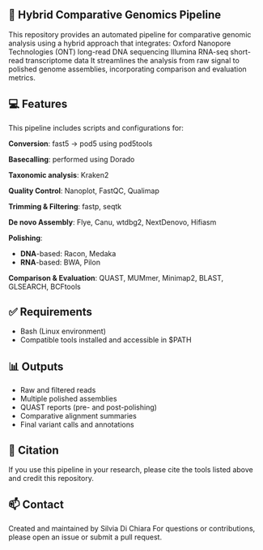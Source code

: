 ## 🧬 Hybrid Comparative Genomics Pipeline

This repository provides an automated pipeline for comparative genomic analysis using a hybrid approach that integrates:
Oxford Nanopore Technologies (ONT) long-read DNA sequencing
Illumina RNA-seq short-read transcriptome data
It streamlines the analysis from raw signal to polished genome assemblies, incorporating comparison and evaluation metrics.

## 💻 Features

This pipeline includes scripts and configurations for:

**Conversion**: fast5 → pod5 using pod5tools

**Basecalling**: performed using Dorado

**Taxonomic analysis**: Kraken2

**Quality Control**: Nanoplot, FastQC, Qualimap

**Trimming & Filtering**: fastp, seqtk

**De novo Assembly**: Flye, Canu, wtdbg2, NextDenovo, Hifiasm

**Polishing**:
- **DNA**-based: Racon, Medaka
- **RNA**-based: BWA, Pilon
  
**Comparison & Evaluation**: QUAST, MUMmer, Minimap2, BLAST, GLSEARCH, BCFtools

## ✅ Requirements
- Bash (Linux environment)
- Compatible tools installed and accessible in $PATH

## 📊 Outputs
- Raw and filtered reads
- Multiple polished assemblies
- QUAST reports (pre- and post-polishing)
- Comparative alignment summaries
- Final variant calls and annotations

## 🧠 Citation
If you use this pipeline in your research, please cite the tools listed above and credit this repository.

## 📫 Contact
Created and maintained by Silvia Di Chiara
For questions or contributions, please open an issue or submit a pull request.
